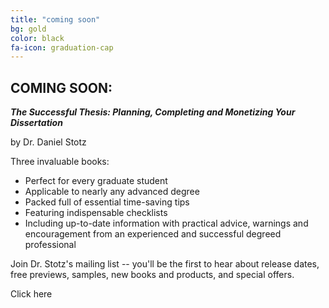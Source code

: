 ```yaml
---
title: "coming soon"
bg: gold
color: black
fa-icon: graduation-cap
---
```


## COMING SOON:

**_The Successful Thesis: Planning, Completing and Monetizing Your Dissertation_**

by Dr. Daniel Stotz

Three invaluable books:

*  Perfect for every graduate student
*  Applicable to nearly any advanced degree
*  Packed full of essential time-saving tips
*  Featuring indispensable checklists
*  Including up-to-date information with practical advice, warnings and encouragement from an experienced and successful degreed professional

Join Dr. Stotz's mailing list -- you'll be the first to hear about release dates, free previews, samples, new books and products, and special offers.

Click here
